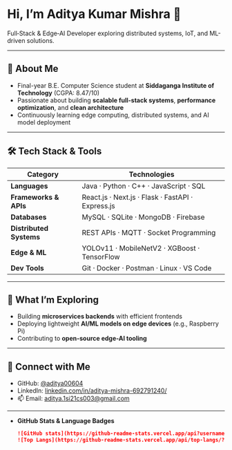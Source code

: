 <p align="center">
  <h1>Hi, I’m Aditya Kumar Mishra 👋</h1>
  <p>Full‑Stack & Edge‑AI Developer exploring distributed systems, IoT, and ML-driven solutions.</p>
</p>

---

## 🚀 About Me
- Final-year B.E. Computer Science student at **Siddaganga Institute of Technology** (CGPA: 8.47/10)
- Passionate about building **scalable full-stack systems**, **performance optimization**, and **clean architecture**
- Continuously learning edge computing, distributed systems, and AI model deployment

---

## 🛠️ Tech Stack & Tools

| Category               | Technologies |
|------------------------|--------------|
| **Languages**          | Java · Python · C++ · JavaScript · SQL |
| **Frameworks & APIs**  | React.js · Next.js · Flask · FastAPI · Express.js |
| **Databases**          | MySQL · SQLite · MongoDB · Firebase |
| **Distributed Systems**| REST APIs · MQTT · Socket Programming |
| **Edge & ML**          | YOLOv11 · MobileNetV2 · XGBoost · TensorFlow |
| **Dev Tools**          | Git · Docker · Postman · Linux · VS Code |

---

## 🌱 What I’m Exploring
- Building **microservices backends** with efficient frontends
- Deploying lightweight **AI/ML models on edge devices** (e.g., Raspberry Pi)
- Contributing to **open-source edge-AI tooling**

---

## 🔗 Connect with Me
- GitHub: [@aditya00604](https://github.com/aditya00604)  
- LinkedIn: [linkedin.com/in/aditya-mishra-692791240/](https://linkedin.com/in/aditya-mishra-692791240/)  
- 📫 Email: aditya.1si21cs003@gmail.com  

---



- **GitHub Stats & Language Badges**  
  ```markdown
  ![GitHub stats](https://github-readme-stats.vercel.app/api?username=aditya00604&show_icons=true&theme=dark)
  ![Top Langs](https://github-readme-stats.vercel.app/api/top-langs/?username=aditya00604&layout=compact&theme=dark)
